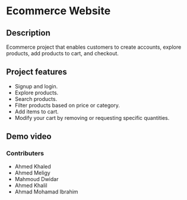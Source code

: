 # Ecommerce Website

## Description
Ecommerce project that enables customers to create accounts, explore products, add products to cart, and checkout.
## Project features
- Signup and login.
- Explore products.
- Search products.
- Filter products based on price or category.
- Add items to cart.
- Modify your cart by removing or requesting specific quantities.


## Demo video



### Contributers
* Ahmed Khaled
* Ahmed Meligy
* Mahmoud Dwidar
* Ahmed Khalil
* Ahmad Mohamad Ibrahim


